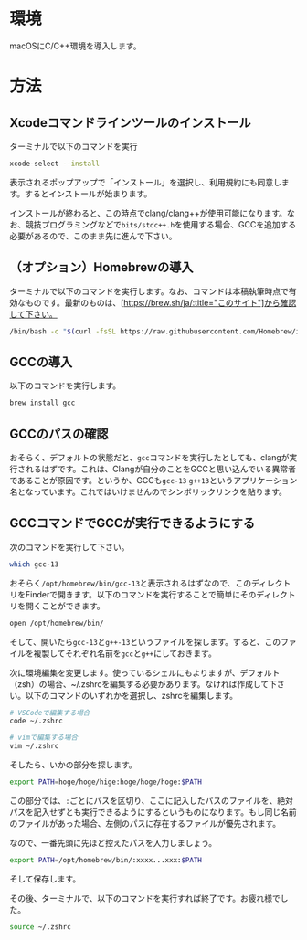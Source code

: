 # 環境

macOSにC/C++環境を導入します。

# 方法

## Xcodeコマンドラインツールのインストール

ターミナルで以下のコマンドを実行

```sh
xcode-select --install
```

表示されるポップアップで「インストール」を選択し、利用規約にも同意します。するとインストールが始まります。

インストールが終わると、この時点でclang/clang++が使用可能になります。なお、競技プログラミングなどで`bits/stdc++.h`を使用する場合、GCCを追加する必要があるので、このまま先に進んで下さい。

## （オプション）Homebrewの導入

ターミナルで以下のコマンドを実行します。なお、コマンドは本稿執筆時点で有効なものです。最新のものは、[https://brew.sh/ja/:title="このサイト"]から確認して下さい。

```sh
/bin/bash -c "$(curl -fsSL https://raw.githubusercontent.com/Homebrew/install/HEAD/install.sh)"
```

## GCCの導入

以下のコマンドを実行します。

```sh
brew install gcc
```

## GCCのパスの確認

おそらく、デフォルトの状態だと、`gcc`コマンドを実行したとしても、clangが実行されるはずです。これは、Clangが自分のことをGCCと思い込んでいる異常者であることが原因です。というか、GCCも`gcc-13` `g++13`というアプリケーション名となっています。これではいけませんのでシンボリックリンクを貼ります。


## GCCコマンドでGCCが実行できるようにする

次のコマンドを実行して下さい。

```sh
which gcc-13
```

おそらく`/opt/homebrew/bin/gcc-13`と表示されるはずなので、このディレクトリをFinderで開きます。以下のコマンドを実行することで簡単にそのディレクトリを開くことができます。

```sh
open /opt/homebrew/bin/
```

そして、開いたら`gcc-13`と`g++-13`というファイルを探します。すると、このファイルを複製してそれぞれ名前を`gcc`と`g++`にしておきます。

次に環境編集を変更します。使っているシェルにもよりますが、デフォルト（zsh）の場合、~/.zshrcを編集する必要があります。なければ作成して下さい。以下のコマンドのいずれかを選択し、zshrcを編集します。

```sh
# VSCodeで編集する場合
code ~/.zshrc

# vimで編集する場合
vim ~/.zshrc
```

そしたら、いかの部分を探します。

```sh
export PATH=hoge/hoge/hige:hoge/hoge/hoge:$PATH
```

この部分では、`:`ごとにパスを区切り、ここに記入したパスのファイルを、絶対パスを記入せずとも実行できるようにするというものになります。もし同じ名前のファイルがあった場合、左側のパスに存在するファイルが優先されます。

なので、一番先頭に先ほど控えたパスを入力しましょう。

```sh
export PATH=/opt/homebrew/bin/:xxxx...xxx:$PATH
```

そして保存します。

その後、ターミナルで、以下のコマンドを実行すれば終了です。お疲れ様でした。

```sh
source ~/.zshrc
```


